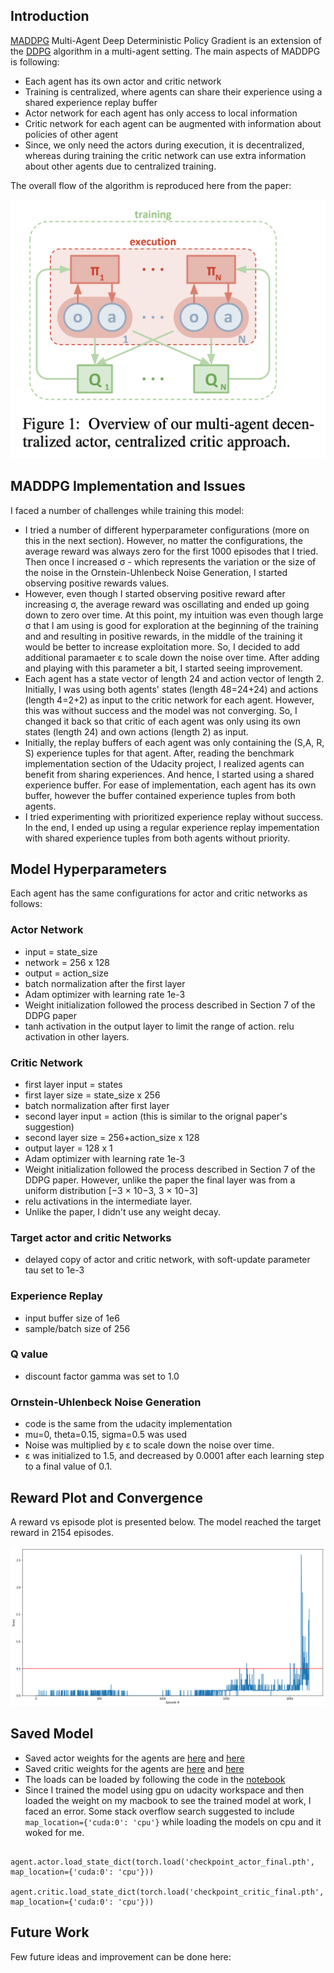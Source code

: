 ## Introduction

[MADDPG](https://arxiv.org/pdf/1706.02275.pdf) Multi-Agent Deep Deterministic Policy Gradient is an extension of the [DDPG](https://arxiv.org/pdf/1509.02971.pdf) algorithm in a multi-agent setting. The main aspects of MADDPG is following:

- Each agent has its own actor and critic network
- Training is centralized, where agents can share their experience using a shared experience replay buffer
- Actor network for each agent has only access to local information
- Critic network for each agent can be augmented with information about policies of other agent
- Since, we only need the actors during execution, it is decentralized, whereas during training the critic network can use extra information about other agents due to centralized training.

The overall flow of the algorithm is reproduced here from the paper:

[image_1]: alg_flow.png "MADDPG Algorithm"
![Trained Agents][image_1]

## MADDPG Implementation and Issues
I faced a number of challenges while training this model:

- I tried a number of different hyperparameter configurations (more on this in the next section). However, no matter the configurations, the average reward was always zero for the first 1000 episodes that I tried. Then once I increased σ - which represents the variation or the size of the noise in the Ornstein-Uhlenbeck Noise Generation, I started observing positive rewards values.
- However, even though I started observing positive reward after increasing  σ, the average reward was oscillating and ended up going down to zero over time. At this point, my intuition was even though large σ that I am using is good for exploration at the beginning of the training and and resulting in positive rewards, in the middle of the training it would be better to increase exploitation more. So, I decided to add additional paramaeter ε to scale down the noise over time. After adding and playing with this parameter a bit, I started seeing improvement.
- Each agent has a state vector of length 24 and action vector of length 2. Initially, I was using both agents' states (length 48=24+24) and actions (length 4=2+2) as input to the critic network for each agent. However, this was without success and the model was not converging. So, I changed it back so that critic of each agent was only using its own states (length 24) and own actions (length 2) as input.
- Initially, the replay buffers of each agent was only containing the (S,A, R, S) experience tuples for that agent. After, reading the benchmark implementation section of the Udacity project, I realized agents can benefit from sharing experiences. And hence, I started using a shared experience buffer. For ease of implementation, each agent has its own buffer, however the buffer contained experience tuples from both agents.
- I tried experimenting with prioritized experience replay without success. In the end, I ended up using a regular experience replay impementation with shared experience tuples from both agents without priority.

## Model Hyperparameters
Each agent has the same configurations for actor and critic networks as follows:
### Actor Network
- input = state_size
- network = 256 x 128
- output = action_size
- batch normalization after the first layer
- Adam optimizer with learning rate 1e-3
- Weight initialization followed the process described in Section 7 of the DDPG paper
- tanh activation in the output layer to limit the range of action. relu activation in other layers.

### Critic Network
- first layer input = states
- first layer size = state_size x 256
- batch normalization after first layer
- second layer input = action (this is similar to the orignal paper's suggestion)
- second layer size = 256+action_size x 128
- output layer = 128 x 1
- Adam optimizer with learning rate 1e-3
- Weight initialization followed the process described in Section 7 of the DDPG paper. However, unlike the paper the final layer was from a uniform distribution [−3 × 10−3, 3 × 10−3] 
- relu activations in the intermediate layer.
- Unlike the paper, I didn't use any weight decay.

### Target actor and critic Networks
- delayed copy of actor and critic network, with soft-update parameter tau set to 1e-3

### Experience Replay
- input buffer size of 1e6
- sample/batch size of 256

### Q value
- discount factor gamma was set to 1.0

### Ornstein-Uhlenbeck Noise Generation
- code is the same from the udacity implementation
- mu=0, theta=0.15, sigma=0.5 was used
- Noise was multiplied by ε to scale down the noise over time.
- ε was initialized to 1.5, and decreased by 0.0001 after each learning step to a final value of 0.1.

## Reward Plot and Convergence
A reward vs episode plot is presented below. The model reached the target reward in 2154 episodes.

[image_2]: reward_plt.png "Rewards vs. Episodes"
![Trained Agents][image_2]

## Saved Model
- Saved actor weights for the agents are [here](https://github.com/shafiab/collab_tennis/blob/master/checkpoint_actor_0.pth) and [here](https://github.com/shafiab/collab_tennis/blob/master/checkpoint_actor_1.pth)
- Saved critic weights for the agents are [here](https://github.com/shafiab/collab_tennis/blob/master/checkpoint_critic_0.pth) and [here](https://github.com/shafiab/collab_tennis/blob/master/checkpoint_critic_1.pth)
- The loads can be loaded by following the code in the [notebook](https://github.com/shafiab/collab_tennis/blob/master/Tennis_final.ipynb)
- Since I trained the model using gpu on udacity workspace and then loaded the weight on my macbook to see the trained model at work, I faced an error. Some stack overflow search suggested to include `map_location={'cuda:0': 'cpu'}` while loading the models on cpu and it woked for me.
```
    agent.actor.load_state_dict(torch.load('checkpoint_actor_final.pth', map_location={'cuda:0': 'cpu'}))
    agent.critic.load_state_dict(torch.load('checkpoint_critic_final.pth', map_location={'cuda:0': 'cpu'}))
```
## Future Work
Few future ideas and improvement can be done here:

